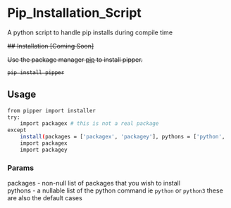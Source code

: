 # Pip_Installation_Script
A python script to handle pip installs during compile time

<s>
## Installation [Coming Soon]

Use the package manager [pip](https://pip.pypa.io/en/stable/) to install pipper.

```bash
pip install pipper
```
</s>

## Usage

```bash
from pipper import installer
try:
    import packagex # this is not a real package
except
    install(packages = ['packagex', 'packagey'], pythons = ['python', 'python3'], pips = ['pip', 'pip3'])
    import packagex
    import packagey
```

### Params

packages - non-null list of packages that you wish to install <br />
pythons - a nullable list of the python command ie ```python``` or ```python3``` these are also the default cases <br />
